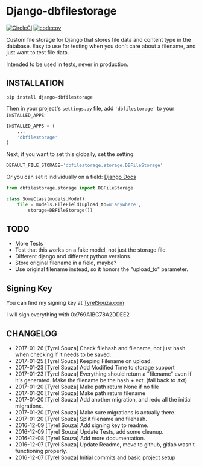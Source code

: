 # Django-dbfilestorage

[![CircleCI](https://circleci.com/gh/tyrelsouza/django-dbfilestorage.svg?style=svg)](https://circleci.com/gh/tyrelsouza/django-dbfilestorage) [![codecov](https://codecov.io/gh/tyrelsouza/django-dbfilestorage/branch/master/graph/badge.svg)](https://codecov.io/gh/tyrelsouza/django-dbfilestorage)

Custom file storage for Django that stores file data and content type in the database.
Easy to use for testing when you don't care about a filename, and just want to test file data.

Intended to be used in tests, never in production.

## INSTALLATION

```
pip install django-dbfilestorage
```

Then in your project's `settings.py` file, add `'dbfilestorage'` to your `INSTALLED_APPS`:

```python
INSTALLED_APPS = (
    ...
    'dbfilestorage'
)
```

Next, if you want to set this globally, set the setting:

```python
DEFAULT_FILE_STORAGE='dbfilestorage.storage.DBFileStorage'
```

Or you can set it individually on a field: [Django Docs](https://docs.djangoproject.com/en/1.10/ref/models/fields/#django.db.models.FileField.storage)

```python
from dbfilestorage.storage import DBFileStorage

class SomeClass(models.Model):
    file = models.FileField(upload_to=u'anywhere',
        storage=DBFileStorage())
```


## TODO

- More Tests
- Test that this works on a fake model, not just the storage file.
- Different django and different python versions.
- Store original filename in a field, maybe?
- Use original filename instead, so it honors the "upload_to" parameter.

## Signing Key
You can find my signing key at [TyrelSouza.com](https://tyrelsouza.com/blog/pgp-keys/)

I will sign everything with 0x769A1BC78A2DDEE2

## CHANGELOG

- 2017-01-26 [Tyrel Souza] Check filehash and filename, not just hash when checking if it needs to be saved.
- 2017-01-25 [Tyrel Souza] Keeping Filename on upload.
- 2017-01-23 [Tyrel Souza] Add Modified Time to storage support
- 2017-01-23 [Tyrel Souza] Everything should return a "filename" even if it's generated. Make the filename be the hash + ext. (fall back to .txt)
- 2017-01-20 [Tyrel Souza] Make path return None if no file
- 2017-01-20 [Tyrel Souza] Make path return filename
- 2017-01-20 [Tyrel Souza] Add another migration, and redo all the initial migrations.
- 2017-01-20 [Tyrel Souza] Make sure migrations is actually there.
- 2017-01-20 [Tyrel Souza] Split filename and filehash.
- 2016-12-09 [Tyrel Souza] Add signing key to readme.
- 2016-12-09 [Tyrel Souza] Update Tests, add some cleanup.
- 2016-12-08 [Tyrel Souza] Add more documentation.
- 2016-12-07 [Tyrel Souza] Update Readme, move to github, gitlab wasn't functioning properly.
- 2016-12-07 [Tyrel Souza] Initial commits and basic project setup
